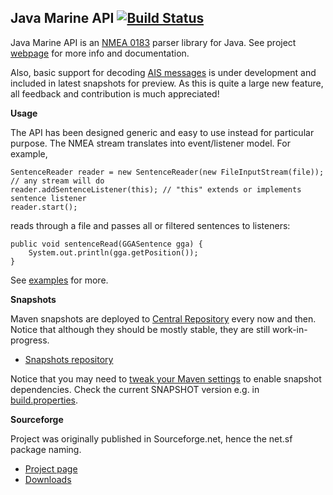 Java Marine API [![Build Status](https://travis-ci.org/ktuukkan/marine-api.png)](https://travis-ci.org/ktuukkan/marine-api)
---------------

Java Marine API is an [NMEA 0183](http://en.wikipedia.org/wiki/NMEA_0183) parser library for Java. See project [webpage](http://ktuukkan.github.io/marine-api/) for more info and documentation.

Also, basic support for decoding [AIS messages](https://en.wikipedia.org/wiki/Automatic_Identification_System) is under development and included in latest snapshots for preview. As this is quite a large new feature, all feedback and contribution is much appreciated!

**Usage**

The API has been designed generic and easy to use instead for particular purpose. The NMEA stream translates into event/listener model. For example,

    SentenceReader reader = new SentenceReader(new FileInputStream(file)); // any stream will do
    reader.addSentenceListener(this); // "this" extends or implements sentence listener
    reader.start();

reads through a file and passes all or filtered sentences to listeners:

    public void sentenceRead(GGASentence gga) {
        System.out.println(gga.getPosition());
    }

See [examples](https://github.com/ktuukkan/marine-api/tree/master/src/main/java/net/sf/marineapi/example) for more.

**Snapshots**

Maven snapshots are deployed to [Central Repository](https://search.maven.org/) every now and then. Notice that although they should be mostly stable, they are still work-in-progress.

* [Snapshots repository](https://oss.sonatype.org/content/repositories/snapshots/net/sf/marineapi/marineapi/)

Notice that you may need to [tweak your Maven settings](https://gist.github.com/ktuukkan/8cf2de1e915185118c60) to enable snapshot dependencies. Check the current SNAPSHOT version e.g. in [build.properties](https://github.com/ktuukkan/marine-api/blob/master/build.properties).

**Sourceforge**

Project was originally published in Sourceforge.net, hence the net.sf package naming.

* [Project page](http://sf.net/projects/marineapi/)
* [Downloads](https://sourceforge.net/projects/marineapi/files/Releases/)
